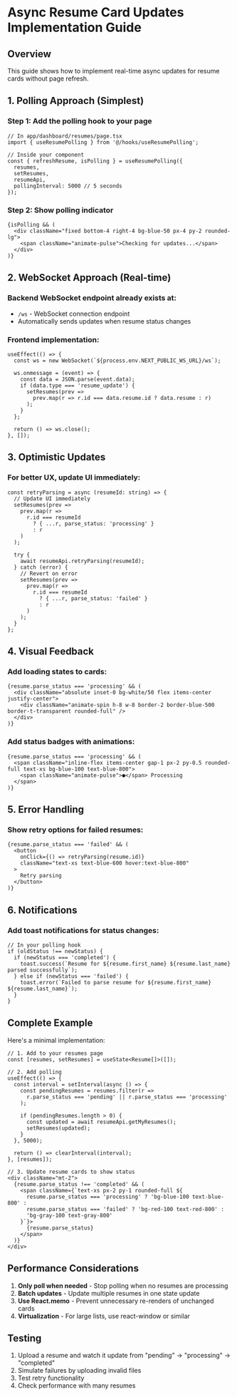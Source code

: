 # Async Resume Card Updates Implementation Guide

## Overview
This guide shows how to implement real-time async updates for resume cards without page refresh.

## 1. Polling Approach (Simplest)

### Step 1: Add the polling hook to your page
```tsx
// In app/dashboard/resumes/page.tsx
import { useResumePolling } from '@/hooks/useResumePolling';

// Inside your component
const { refreshResume, isPolling } = useResumePolling({
  resumes,
  setResumes,
  resumeApi,
  pollingInterval: 5000 // 5 seconds
});
```

### Step 2: Show polling indicator
```tsx
{isPolling && (
  <div className="fixed bottom-4 right-4 bg-blue-50 px-4 py-2 rounded-lg">
    <span className="animate-pulse">Checking for updates...</span>
  </div>
)}
```

## 2. WebSocket Approach (Real-time)

### Backend WebSocket endpoint already exists at:
- `/ws` - WebSocket connection endpoint
- Automatically sends updates when resume status changes

### Frontend implementation:
```tsx
useEffect(() => {
  const ws = new WebSocket(`${process.env.NEXT_PUBLIC_WS_URL}/ws`);
  
  ws.onmessage = (event) => {
    const data = JSON.parse(event.data);
    if (data.type === 'resume_update') {
      setResumes(prev => 
        prev.map(r => r.id === data.resume.id ? data.resume : r)
      );
    }
  };
  
  return () => ws.close();
}, []);
```

## 3. Optimistic Updates

### For better UX, update UI immediately:
```tsx
const retryParsing = async (resumeId: string) => {
  // Update UI immediately
  setResumes(prev => 
    prev.map(r => 
      r.id === resumeId 
        ? { ...r, parse_status: 'processing' } 
        : r
    )
  );
  
  try {
    await resumeApi.retryParsing(resumeId);
  } catch (error) {
    // Revert on error
    setResumes(prev => 
      prev.map(r => 
        r.id === resumeId 
          ? { ...r, parse_status: 'failed' } 
          : r
      )
    );
  }
};
```

## 4. Visual Feedback

### Add loading states to cards:
```tsx
{resume.parse_status === 'processing' && (
  <div className="absolute inset-0 bg-white/50 flex items-center justify-center">
    <div className="animate-spin h-8 w-8 border-2 border-blue-500 border-t-transparent rounded-full" />
  </div>
)}
```

### Add status badges with animations:
```tsx
{resume.parse_status === 'processing' && (
  <span className="inline-flex items-center gap-1 px-2 py-0.5 rounded-full text-xs bg-blue-100 text-blue-800">
    <span className="animate-pulse">●</span> Processing
  </span>
)}
```

## 5. Error Handling

### Show retry options for failed resumes:
```tsx
{resume.parse_status === 'failed' && (
  <button
    onClick={() => retryParsing(resume.id)}
    className="text-xs text-blue-600 hover:text-blue-800"
  >
    Retry parsing
  </button>
)}
```

## 6. Notifications

### Add toast notifications for status changes:
```tsx
// In your polling hook
if (oldStatus !== newStatus) {
  if (newStatus === 'completed') {
    toast.success(`Resume for ${resume.first_name} ${resume.last_name} parsed successfully`);
  } else if (newStatus === 'failed') {
    toast.error(`Failed to parse resume for ${resume.first_name} ${resume.last_name}`);
  }
}
```

## Complete Example

Here's a minimal implementation:

```tsx
// 1. Add to your resumes page
const [resumes, setResumes] = useState<Resume[]>([]);

// 2. Add polling
useEffect(() => {
  const interval = setInterval(async () => {
    const pendingResumes = resumes.filter(r => 
      r.parse_status === 'pending' || r.parse_status === 'processing'
    );
    
    if (pendingResumes.length > 0) {
      const updated = await resumeApi.getMyResumes();
      setResumes(updated);
    }
  }, 5000);
  
  return () => clearInterval(interval);
}, [resumes]);

// 3. Update resume cards to show status
<div className="mt-2">
  {resume.parse_status !== 'completed' && (
    <span className={`text-xs px-2 py-1 rounded-full ${
      resume.parse_status === 'processing' ? 'bg-blue-100 text-blue-800' :
      resume.parse_status === 'failed' ? 'bg-red-100 text-red-800' :
      'bg-gray-100 text-gray-800'
    }`}>
      {resume.parse_status}
    </span>
  )}
</div>
```

## Performance Considerations

1. **Only poll when needed** - Stop polling when no resumes are processing
2. **Batch updates** - Update multiple resumes in one state update
3. **Use React.memo** - Prevent unnecessary re-renders of unchanged cards
4. **Virtualization** - For large lists, use react-window or similar

## Testing

1. Upload a resume and watch it update from "pending" → "processing" → "completed"
2. Simulate failures by uploading invalid files
3. Test retry functionality
4. Check performance with many resumes